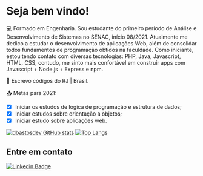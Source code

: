 # Seja bem vindo!

:computer:  Formado em Engenharia. Sou estudante do primeiro período de Análise e Desenvolvimento de Sistemas no SENAC, início 08/2021. Atualmente me dedico a estudar o desenvolvimento de aplicações Web, além de consolidar todos fundamentos de programação obtidos na faculdade. Como iniciante, estou tendo contato com diversas tecnologias: PHP, Java, Javascript, HTML, CSS, contudo, me sinto mais confortável em construir apps com Javascript + Node.js + Express e npm.  

:house_with_garden:  Escrevo códigos do RJ | Brasil.

:outbox_tray: Metas para 2021: 
- [x] Iniciar os estudos de lógica de programação e estrutura de dados; 
- [x] Iniciar estudos sobre orientação a objetos; 
- [x] Iniciar estudo sobre aplicações web.

 [![dbastosdev GitHub stats](https://github-readme-stats.vercel.app/api?username=dbastosdev)](https://github.com/dbastosdev/github-readme-stats)
 [![Top Langs](https://github-readme-stats.vercel.app/api/top-langs/?username=dbastosdev&layout=compact)](https://github.com/dbastosdev/github-readme-stats)

## Entre em contato

[![Linkedin Badge](https://img.shields.io/badge/-LinkedIn-blue?style=flat-square&logo=Linkedin&logoColor=white&link=https://www.linkedin.com/in/douglas-b-5a7413219/)]( https://www.linkedin.com/in/douglas-b-5a7413219/)

